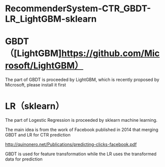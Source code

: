 # RecommenderSystem-CTR_GBDT-LR_LightGBM-sklearn

# GBDT（[LightGBM]https://github.com/Microsoft/LightGBM）
The part of GBDT is proceeded by LightGBM, which is recently proposed by Microsoft, please install it first



# LR（sklearn）
The part of Logestic Regression is proceeded by sklearn machine learning.

The main idea is from the work of Facebook published in 2014 that merging GBDT and LR for CTR prediction

http://quinonero.net/Publications/predicting-clicks-facebook.pdf

GBDT is used for feature transformation while the LR uses the transformed data for prediction
